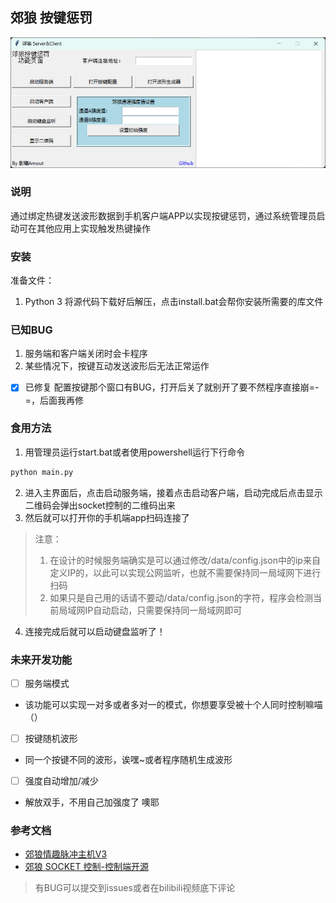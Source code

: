 ## 郊狼 按键惩罚
![主程序页面](/image.png)

### 说明

通过绑定热键发送波形数据到手机客户端APP以实现按键惩罚，通过系统管理员启动可在其他应用上实现触发热键操作

### 安装
准备文件：
1. Python 3
将源代码下载好后解压，点击install.bat会帮你安装所需要的库文件

### 已知BUG

1. 服务端和客户端关闭时会卡程序
2. 某些情况下，按键互动发送波形后无法正常运作
- [x] 已修复 配置按键那个窗口有BUG，打开后关了就别开了要不然程序直接崩=-=，后面我再修

### 食用方法

1. 用管理员运行start.bat或者使用powershell运行下行命令
```bash
python main.py
```
2. 进入主界面后，点击启动服务端，接着点击启动客户端，启动完成后点击显示二维码会弹出socket控制的二维码出来
3. 然后就可以打开你的手机端app扫码连接了
>注意：
> 1. 在设计的时候服务端确实是可以通过修改/data/config.json中的ip来自定义IP的，以此可以实现公网监听，也就不需要保持同一局域网下进行扫码
> 2. 如果只是自己用的话请不要动/data/config.json的字符，程序会检测当前局域网IP自动启动，只需要保持同一局域网即可
4. 连接完成后就可以启动键盘监听了！

### 未来开发功能
- [ ] 服务端模式 
- 该功能可以实现一对多或者多对一的模式，你想要享受被十个人同时控制嘛喵（）
- [ ] 按键随机波形
- 同一个按键不同的波形，诶嘿~或者程序随机生成波形
- [ ] 强度自动增加/减少
- 解放双手，不用自己加强度了 噢耶

### 参考文档

- [郊狼情趣脉冲主机V3](https://github.com/DG-LAB-OPENSOURCE/DG-LAB-OPENSOURCE/blob/main/coyote/v3/README_V3.md)
- [郊狼 SOCKET 控制-控制端开源](https://github.com/DG-LAB-OPENSOURCE/DG-LAB-OPENSOURCE/blob/main/socket/README.md)

> 有BUG可以提交到issues或者在bilibili视频底下评论
